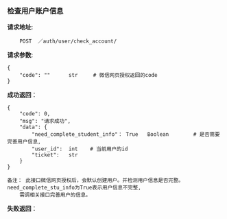 ### 检查用户账户信息

**请求地址**:
```
    POST  ／auth/user/check_account/
```

**请求参数**:
```
{
    "code": ""      str     # 微信网页授权返回的code
}
```

**成功返回**：
```
{
    "code": 0,
    "msg": "请求成功",
    "data": {
        "need_complete_student_info"： True   Boolean        # 是否需要完善用户信息,
        "user_id":  int    # 当前用户的id
        "ticket":   str
    }
}
```

```
备注： 此接口微信网页授权后，会默认创建用户。并检测用户信息是否完整。need_complete_stu_info为True表示用户信息不完整,
    需调相关接口完善用户的信息。
```


**失败返回**：
```

```